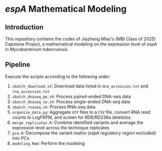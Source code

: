 # _espA_ Mathematical Modeling
## Introduction
This repository contains the codes of Jiazheng Miao's (MBI Class of 2025) Capstone Project, 
a mathematical modeling on the expression level of _espA_ in _Mycobacterium tuberculosis_.

## Pipeline
Execute the scripts according to the following order:
1. `sbatch_download.sh`: Download data listed in `dna_accession.txt` and `rna_accession.txt`
2. `sbatch_dnaseq_pe.sh`: Process paired-ended DNA-seq data
3. `sbatch_dnaseq_se.sh`: Process single-ended DNA-seq data
4. `sbatch_rnaseq.sh`: Process RNA-seq data
5. `organize_data.py`: Aggregate `VCF` files to a `CSV` file, convert RNA read counts to LogFKPM, and screen for RD8/RD236a deletions
6. `merge_replicates.R`: Combine identified variants and average the expression level across the technique replicates
7. `pca.R`: Decompose the variant matrix (_espA_ regulatory region excluded) into PCs
8. `modeling.Rmd`: Perform the modeling